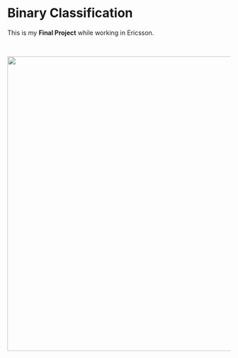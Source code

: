 # Binary Classification

This is my **Final Project** while working in Ericsson.

<br/>
<p align="center">
  <img src="https://i.ibb.co/vP2DxNs/scikit.png" height="665" width="1176">
</p>
